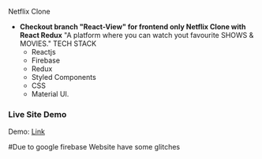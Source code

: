  Netflix Clone

- **Checkout branch "React-View" for frontend only Netflix Clone with React Redux**
    "A platform where you can watch yout favourite SHOWS & MOVIES." 
      TECH STACK 
    - Reactjs  
    - Firebase  
    - Redux  
    - Styled Components  
    - CSS  
    - Material UI.

### Live Site Demo

Demo: [Link](https://aflix-1c03c.web.app/)

#Due to google firebase Website have some glitches 
